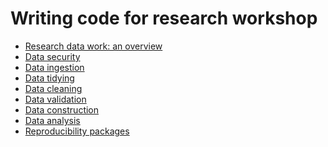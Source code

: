 # Writing code for research workshop

- [Research data work: an overview]()
- [Data security](https://raw.githack.com/DevInnovationLab/rp-workshop/main/presentations/data-security.html)
- [Data ingestion](https://raw.githack.com/DevInnovationLab/rp-workshop/main/presentations/data-ingestion.html)
- [Data tidying](https://raw.githack.com/DevInnovationLab/rp-workshop/main/presentations/tidy-data.html)
- [Data cleaning](https://raw.githack.com/DevInnovationLab/rp-workshop/main/presentations/data-cleaning.html)
- [Data validation](https://raw.githack.com/DevInnovationLab/rp-workshop/main/presentations/data-validation.html)
- [Data construction]()
- [Data analysis]()
- [Reproducibility packages]()
